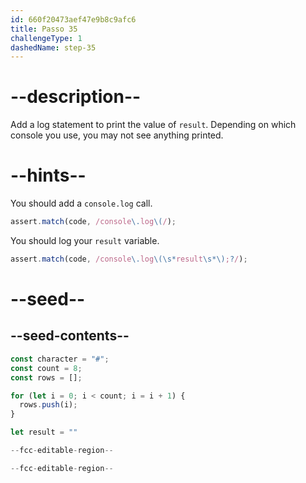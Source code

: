 ```yaml
---
id: 660f20473aef47e9b8c9afc6
title: Passo 35
challengeType: 1
dashedName: step-35
---
```


# --description--

Add a log statement to print the value of `result`. Depending on which console you use, you may not see anything printed.

# --hints--

You should add a `console.log` call.

```js
assert.match(code, /console\.log\(/);
```

You should log your `result` variable.

```js
assert.match(code, /console\.log\(\s*result\s*\);?/);
```

# --seed--

## --seed-contents--

```js
const character = "#";
const count = 8;
const rows = [];

for (let i = 0; i < count; i = i + 1) {
  rows.push(i);
}

let result = ""

--fcc-editable-region--

--fcc-editable-region--
```
